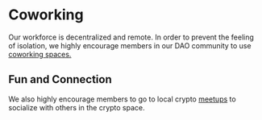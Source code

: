 # Coworking

Our workforce is decentralized and remote. In order to prevent the feeling of isolation, we highly encourage members in our DAO community to use [coworking spaces.](https://coworkingmap.org)

## Fun and Connection

We also highly encourage members to go to local crypto [meetups](https://www.meetup.com) to socialize with others in the crypto space.&#x20;
